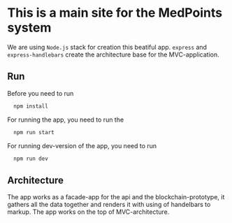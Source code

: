 # This is a main site for the MedPoints system

We are using `Node.js` stack for creation this beatiful app.
`express` and `express-handlebars` create the architecture base for the MVC-application.

## Run 
Before you need to run
```javascript
  npm install
```

For running the app, you need to run the
```javascript
  npm run start
```

For running dev-version of the app, you need to run
```javascript
  npm run dev
```

## Architecture
The app works as a facade-app for the api and the blockchain-prototype, it gathers all the data together and renders it with using of handelbars to markup.
The app works on the top of MVC-architecture.
